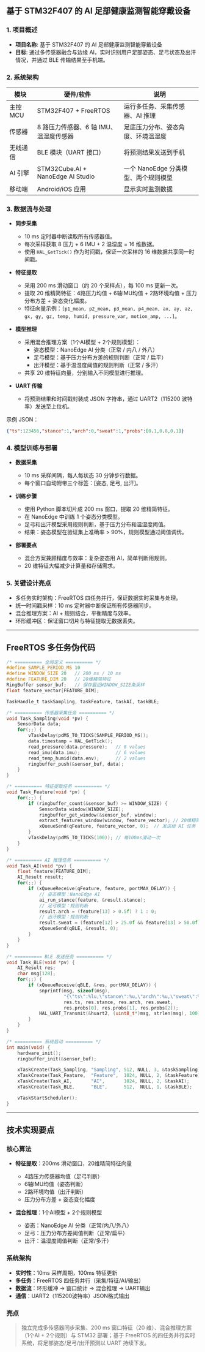 ## 基于 STM32F407 的 AI 足部健康监测智能穿戴设备

### 1. 项目概述

- **项目名称**: 基于 STM32F407 的 AI 足部健康监测智能穿戴设备
- **目标**: 通过多传感器融合与边缘 AI，实时识别用户足部姿态、足弓状态及出汗情况，并通过 BLE 传输结果至手机端。

### 2. 系统架构

| **模块** | **硬件/软件** | **说明** |
| --- | --- | --- |
| 主控 MCU | STM32F407 + FreeRTOS | 运行多任务、采集传感器、AI 推理 |
| 传感器 | 8 路压力传感器、6 轴 IMU、温湿度传感器 | 足底压力分布、姿态角度、环境温湿度 |
| 无线通信 | BLE 模块（UART 接口） | 将预测结果发送到手机 |
| AI 引擎 | STM32Cube.AI + NanoEdge AI Studio | 一个 NanoEdge 分类模型、两个规则模型 |
| 移动端 | Android/iOS 应用 | 显示实时监测数据 |

### 3. 数据流与处理

- **同步采集**
  - 10 ms 定时器中断读取所有传感器值。
  - 每次采样获取 8 压力 + 6 IMU + 2 温湿度 = 16 维数据。
  - 使用 `HAL_GetTick()` 作为时间戳，保证一次采样的 16 维数据共享同一时间戳。

- **特征提取**
  - 采用 200 ms 滑动窗口（约 20 个采样点），每 100 ms 更新一次。
  - 提取 20 维精简特征：4路压力均值 + 6轴IMU均值 + 2路环境均值 + 压力分布方差 + 姿态变化幅度。
  - 特征向量示例：`[p1_mean, p2_mean, p3_mean, p4_mean, ax, ay, az, gx, gy, gz, temp, humid, pressure_var, motion_amp, ...]`。

- **模型推理**
  - 采用混合推理方案（1个AI模型 + 2个规则模型）：
    - 姿态模型：NanoEdge AI 分类（正常 / 内八 / 外八）
    - 足弓模型：基于压力分布方差的规则判断（正常 / 扁平）
    - 出汗模型：基于温湿度阈值的规则判断（正常 / 多汗）
  - 共享 20 维特征向量，分别输入不同模型进行推理。

- **UART 传输**
  - 将预测结果和时间戳封装成 JSON 字符串，通过 UART2（115200 波特率）发送至上位机。

示例 JSON：

```json
{"ts":123456,"stance":1,"arch":0,"sweat":1,"probs":[0.1,0.8,0.1]}
```

### 4. 模型训练与部署

- **数据采集**
  - 10 ms 采样间隔，每人每状态 30 分钟步行数据。
  - 每个窗口自动附带三个标签：[姿态, 足弓, 出汗]。

- **训练步骤**
  - 使用 Python 脚本切片成 200 ms 窗口，提取 20 维精简特征。
  - 在 NanoEdge 中训练 1 个姿态分类模型。
  - 足弓和出汗模型采用规则判断，基于压力分布和温湿度阈值。
  - 结果：姿态模型在验证集上准确率 > 90%，规则模型通过阈值调优。

- **部署要点**
  - 混合方案兼顾精度与效率：复杂姿态用 AI，简单判断用规则。
  - 20 维特征大幅减少计算量和存储需求。

### 5. 关键设计亮点

- 多任务实时架构：FreeRTOS 四任务并行，保证数据实时采集与处理。
- 统一时间戳采样：10 ms 定时器中断保证所有传感器同步。
- 混合推理方案：AI + 规则结合，平衡精度与效率。
- 环形缓冲区：保证窗口切片与特征提取无数据丢失。

---

## FreeRTOS 多任务伪代码

```c
/* ========== 全局定义 ========== */
#define SAMPLE_PERIOD_MS 10
#define WINDOW_SIZE 20   // 200 ms / 10 ms
#define FEATURE_DIM 20   // 20维精简特征
RingBuffer sensor_buf;   // 保存最近WINDOW_SIZE条采样
float feature_vector[FEATURE_DIM];

TaskHandle_t taskSampling, taskFeature, taskAI, taskBLE;

/* ========== 传感器采集任务 ========== */
void Task_Sampling(void *pv) {
    SensorData data;
    for(;;) {
        vTaskDelay(pdMS_TO_TICKS(SAMPLE_PERIOD_MS));
        data.timestamp = HAL_GetTick();
        read_pressure(data.pressure);   // 8 values
        read_imu(data.imu);             // 6 values
        read_temp_humid(data.env);      // 2 values
        ringbuffer_push(&sensor_buf, data);
    }
}

/* ========== 特征提取任务 ========== */
void Task_Feature(void *pv) {
    for(;;) {
        if (ringbuffer_count(&sensor_buf) >= WINDOW_SIZE) {
            SensorData window[WINDOW_SIZE];
            ringbuffer_get_window(&sensor_buf, window);
            extract_features_window(window, feature_vector); // 20维精简特征
            xQueueSend(qFeature, feature_vector, 0);  // 发送给 AI 任务
        }
        vTaskDelay(pdMS_TO_TICKS(100)); // 每100ms滑动一次
    }
}

/* ========== AI 推理任务 ========== */
void Task_AI(void *pv) {
    float feature[FEATURE_DIM];
    AI_Result result;
    for(;;) {
        if (xQueueReceive(qFeature, feature, portMAX_DELAY)) {
            // 姿态模型：NanoEdge AI
            ai_run_stance(feature, &result.stance);
            // 足弓模型：规则判断
            result.arch = (feature[13] > 0.5f) ? 1 : 0;
            // 出汗模型：规则判断  
            result.sweat = (feature[12] > 25.0f && feature[13] > 50.0f) ? 1 : 0;
            xQueueSend(qBLE, &result, 0);
        }
    }
}

/* ========== BLE 发送任务 ========== */
void Task_BLE(void *pv) {
    AI_Result res;
    char msg[128];
    for(;;) {
        if (xQueueReceive(qBLE, &res, portMAX_DELAY)) {
            snprintf(msg, sizeof(msg), 
                     "{\"ts\":%lu,\"stance\":%u,\"arch\":%u,\"sweat\":%u,\"probs\":[%.3f,%.3f,%.3f]}\r\n",
                     res.ts, res.stance, res.arch, res.sweat,
                     res.probs[0], res.probs[1], res.probs[2]);
            HAL_UART_Transmit(&huart2, (uint8_t*)msg, strlen(msg), 100);
        }
    }
}

/* ========== 系统启动 ========== */
int main(void) {
    hardware_init();
    ringbuffer_init(&sensor_buf);

    xTaskCreate(Task_Sampling, "Sampling", 512, NULL, 3, &taskSampling);
    xTaskCreate(Task_Feature,  "Feature",  1024, NULL, 2, &taskFeature);
    xTaskCreate(Task_AI,       "AI",       1024, NULL, 2, &taskAI);
    xTaskCreate(Task_BLE,      "BLE",      512,  NULL, 1, &taskBLE);

    vTaskStartScheduler();
}
```

---

## 技术实现要点

### 核心算法

- **特征提取**：200ms 滑动窗口，20维精简特征向量
  - 4路压力传感器均值（足弓判断）
  - 6轴IMU均值（姿态判断）
  - 2路环境均值（出汗判断）
  - 压力分布方差 + 姿态变化幅度

- **混合推理**：1个AI模型 + 2个规则模型
  - 姿态：NanoEdge AI 分类（正常/内八/外八）
  - 足弓：压力分布方差阈值判断（正常/扁平）
  - 出汗：温湿度阈值判断（正常/多汗）

### 系统架构

- **实时性**：10ms 采样周期，100ms 特征更新
- **多任务**：FreeRTOS 四任务并行（采集/特征/AI/输出）
- **数据流**：环形缓冲 → 窗口统计 → 混合推理 → UART输出
- **通信**：UART2（115200波特率）JSON格式输出

### 亮点

> 独立完成多传感器同步采集、200 ms 窗口特征（20 维）、混合推理方案（1个AI + 2个规则）与 STM32 部署；基于 FreeRTOS 的四任务并行实时系统，将足部姿态/足弓/出汗预测以 UART 持续下发。


